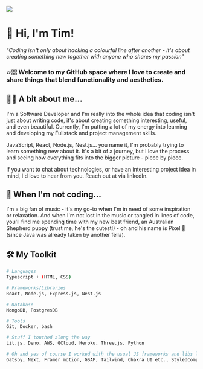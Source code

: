 ![](https://visitcount.itsvg.in/api?id=Tim-Pet&icon=0&color=0)

# 👋 Hi, I'm Tim!

<q><i>Coding isn't only about hacking a colourful line after another - it's about creating something new together with anyone who shares my passion</i></q>

### 👉🏼  Welcome to my GitHub space where I love to create and share things that blend functionality and aesthetics.


## 👨‍💻 A bit about me...

I'm a Software Developer and I'm really into the whole idea that coding isn't just about writing code, it's about creating something interesting, useful, and even beautiful. Currently, I'm putting a lot of my energy into learning and developing my Fullstack and project management skills. 

JavaScript, React, Node.js, Nest.js... you name it, I'm probably trying to learn something new about it. It's a bit of a journey, but I love the process and seeing how everything fits into the bigger picture - piece by piece. 

If you want to chat about technologies, or have an interesting project idea in mind, I'd love to hear from you. Reach out at via linkedIn.

## 🐶 When I'm not coding...

I'm a big fan of music - it's my go-to when I'm in need of some inspiration or relaxation. And when I'm not lost in the music or tangled in lines of code, you'll find me spending time with my new best friend, an Australian Shepherd puppy (trust me, he's the cutest!) - oh and his name is Pixel 🎨 (since Java was already taken by another fella).

## 🛠️ My Toolkit 

```bash
# Languages
Typescript + (HTML, CSS)

# Frameworks/Libraries
React, Node.js, Express.js, Nest.js

# Database
MongoDB, PostgresDB

# Tools
Git, Docker, bash

# Stuff I touched along the way
Lit.js, Deno, AWS, GCloud, Heroku, Three.js, Python

# Oh and yes of course I worked with the usual JS frameworks and libs like:
Gatsby, Next, Framer motion, GSAP, Tailwind, Chakra UI etc., StyledComponents, Mongoose, Prisma, graphQL, ...
```
